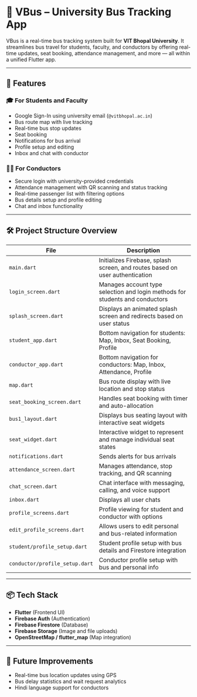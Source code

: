# 🚌 VBus – University Bus Tracking App

VBus is a real-time bus tracking system built for **VIT Bhopal University**. It streamlines bus travel for students, faculty, and conductors by offering real-time updates, seat booking, attendance management, and more — all within a unified Flutter app.

---

## 🚀 Features

### 🎓 For Students and Faculty
- Google Sign-In using university email (`@vitbhopal.ac.in`)
- Bus route map with live tracking
- Real-time bus stop updates
- Seat booking
- Notifications for bus arrival
- Profile setup and editing
- Inbox and chat with conductor

### 🧑‍✈️ For Conductors
- Secure login with university-provided credentials
- Attendance management with QR scanning and status tracking
- Real-time passenger list with filtering options
- Bus details setup and profile editing
- Chat and inbox functionality

---

## 🛠 Project Structure Overview

| File | Description |
|------|-------------|
| `main.dart` | Initializes Firebase, splash screen, and routes based on user authentication |
| `login_screen.dart` | Manages account type selection and login methods for students and conductors |
| `splash_screen.dart` | Displays an animated splash screen and redirects based on user status |
| `student_app.dart` | Bottom navigation for students: Map, Inbox, Seat Booking, Profile |
| `conductor_app.dart` | Bottom navigation for conductors: Map, Inbox, Attendance, Profile |
| `map.dart` | Bus route display with live location and stop status |
| `seat_booking_screen.dart` | Handles seat booking with timer and auto-allocation |
| `bus1_layout.dart` | Displays bus seating layout with interactive seat widgets |
| `seat_widget.dart` | Interactive widget to represent and manage individual seat states |
| `notifications.dart` | Sends alerts for bus arrivals |
| `attendance_screen.dart` | Manages attendance, stop tracking, and QR scanning |
| `chat_screen.dart` | Chat interface with messaging, calling, and voice support |
| `inbox.dart` | Displays all user chats |
| `profile_screens.dart` | Profile viewing for student and conductor with options |
| `edit_profile_screens.dart` | Allows users to edit personal and bus-related information |
| `student/profile_setup.dart` | Student profile setup with bus details and Firestore integration |
| `conductor/profile_setup.dart` | Conductor profile setup with bus and personal info |

---

## 📦 Tech Stack

- **Flutter** (Frontend UI)
- **Firebase Auth** (Authentication)
- **Firebase Firestore** (Database)
- **Firebase Storage** (Image and file uploads)
- **OpenStreetMap / flutter_map** (Map integration)

---

## 📌 Future Improvements

- Real-time bus location updates using GPS
- Bus delay statistics and wait request analytics
- Hindi language support for conductors



